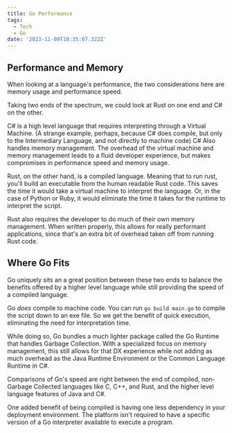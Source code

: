 ```yaml
---
title: Go Performance
tags:
  - Tech
  - Go
date: '2023-11-09T10:35:07.322Z'
---
```


## Performance and Memory

When looking at a language's performance, the two considerations here are memory usage and performance speed.

Taking two ends of the spectrum, we could look at Rust on one end and C# on the other.

C# is a high level language that requires interpreting through a Virtual Machine. (A strange example, perhaps, because C# does compile, but only to the Intermediary Language, and not directly to machine code) C# Also handles memory management. The overhead of the virtual machine and memory management leads to a fluid developer experience, but makes compromises in performance speed and memory usage.

Rust, on the other hand, is a compiled language. Meaning that to run rust, you'll build an executable from the human readable Rust code. This saves the time it would take a virtual machine to interpret the language. Or, in the case of Python or Ruby, it would eliminate the time it takes for the runtime to interpret the script.

Rust also requires the developer to do much of their own memory management. When written properly, this allows for really performant applications, since that's an extra bit of overhead taken off from running Rust code.

## Where Go Fits

Go uniquely sits an a great position between these two ends to balance the benefits offered by a higher level language while still providing the speed of a compiled language.

Go _does_ compile to machine code. You can run `go build main.go` to compile the script down to an exe file. So we get the benefit of quick execution, eliminating the need for interpretation time.

While doing so, Go bundles a much lighter package called the Go Runtime that handles Garbage Collection. With a specialized focus on memory management, this still allows for that DX experience while not adding as much overhead as the Java Runtime Environment or the Common Language Runtime in C#.

Comparisons of Go's speed are right between the end of compiled, non-Garbage Collected languages like C, C++, and Rust, and the higher level language features of Java and C#.

One added benefit of being compiled is having one less dependency in your deployment environment. The platform isn't required to have a specific version of a Go interpreter available to execute a program.
